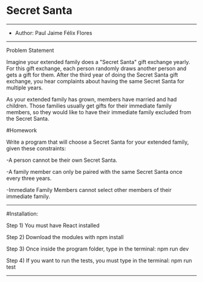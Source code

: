 # Secret Santa
* ** *****************************************************************************************************************************************

* Author:  Paul Jaime Félix Flores

* ** *****************************************************************************************************************************************

Problem Statement

Imagine your extended family does a "Secret Santa" gift exchange yearly. For this gift
exchange, each person randomly draws another person and gets a gift for them.
After the third year of doing the Secret Santa gift exchange, you hear complaints about having
the same Secret Santa for multiple years.

As your extended family has grown, members have married and had children. Those families
usually get gifts for their immediate family members, so they would like to have their immediate
family excluded from the Secret Santa.

#Homework

Write a program that will choose a Secret Santa for your extended family, given these
constraints:

-A person cannot be their own Secret Santa.

-A family member can only be paired with the same Secret Santa once every three years.

-Immediate Family Members cannot select other members of their immediate family.
   
* ** *****************************************************************************************************************************************
#Installation:

Step 1) You must have React installed

Step 2) Download the modules with npm install

Step 3) Once inside the program folder, type in the terminal: npm run dev

Step 4) If you want to run the tests, you must type in the terminal: npm run test
   


* ** *****************************************************************************************************************************************

